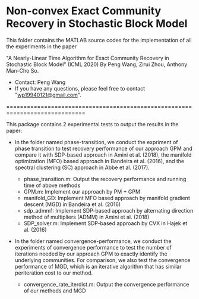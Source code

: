 # Non-convex Exact Community Recovery in Stochastic Block Model
This folder contains the MATLAB source codes for the implementation of all the experiments in the paper

"A Nearly-Linear Time Algorithm for Exact Community Recovery in Stochastic Block Model" (ICML 2020)
By Peng Wang, Zirui Zhou, Anthony Man-Cho So.

* Contact: Peng Wang
* If you have any questions, please feel free to contact "wp19940121@gmail.com".

=============================================================================

This package contains 2 experimental tests to output the results in the paper:

* In the folder named phase-transition, we conduct the expriment of phase transition to test recovery performance of our approach GPM and compare it with SDP-based approach in Amini et al. (2018), the manifold optimization (MFO) based approach in Bandeira et al. (2016), and the spectral clustering (SC) approach in Abbe et al. (2017).
  - phase_transition.m: Output the recovery performance and running time of above methods
  - GPM.m: Implement our approach by PM + GPM
  - manifold_GD: Implement MFO based approach by manifold gradient descent (MGD) in Bandeira et al. (2016)
  - sdp_admm1: Implement SDP-based approach by alternating direction method of multipliers (ADMM) in Amini et al. (2018)
  - SDP_solver.m: Implement SDP-based approach by CVX in Hajek et al. (2016) 

* In the folder named convergence-performance, we conduct the experiments of convergence performance to test the number of iterations needed by our approach
GPM to exactly identify the underlying communities. For comparison, we also test the convergence performance of MGD, which is an iterative algorithm that has similar periteration
cost to our method.
  - convergence_rate_iterdist.m: Output the convergence performance of our methods and MGD
